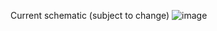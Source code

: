 Current schematic (subject to change)
![image](https://github.com/user-attachments/assets/cd62b3b9-0b50-4559-bafc-9bf4259f043b)
